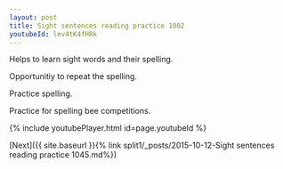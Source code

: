 ```yaml
---
layout: post
title: Sight sentences reading practice 1002
youtubeId: lev4tK4fHRk
---
```

 
 
Helps to learn sight words and their spelling.

Opportunitiy to repeat the spelling. 

Practice spelling. 
 
Practice for spelling bee competitions. 
 
{% include youtubePlayer.html id=page.youtubeId %}
 
 

[Next]({{ site.baseurl }}{% link  split1/_posts/2015-10-12-Sight sentences reading practice 1045.md%})
 
